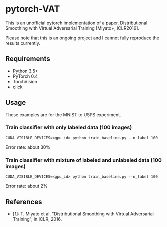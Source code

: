 # pytorch-VAT

This is an unofficial pytorch implementation of a paper, Distributional Smoothing with Virtual Adversarial Training [Miyato+, ICLR2016].

Please note that this is an ongoing project and I cannot fully reproduce the results currently.


## Requirements
- Python 3.5+
- PyTorch 0.4
- TorchVision
- click


## Usage

These examples are for the MNIST to USPS experiment.

### Train classifier with only labeled data (100 images)
```
CUDA_VISIBLE_DEVICES=<gpu_id> python train_baseline.py --n_label 100
```
Error rate: about 30%

### Train classifier with mixture of labeled and unlabeled data (100 images)
```
CUDA_VISIBLE_DEVICES=<gpu_id> python train_baseline.py --n_label 100
```
Error rate: about 2%

## References
- [1]: T. Miyato et al. "Distributional Smoothing with Virtual Adversarial Training", in ICLR, 2016.
